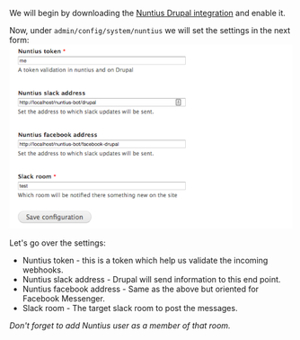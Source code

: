 We will begin by downloading the [Nuntius Drupal integration](https://github.com/RoySegall/nuntius-drupal-integration)
and enable it.

Now, under `admin/config/system/nuntius` we will set the settings in the next 
form:
![Setup](../../images/drupal_usecase/image1.png)

Let's go over the settings:
* Nuntius token - this is a token which help us validate the incoming webhooks.
* Nuntius slack address - Drupal will send information to this end point. 
* Nuntius facebook address - Same as the above but oriented for Facebook 
Messenger.
* Slack room - The target slack room to post the messages.

_Don't forget to add Nuntius user as a member of that room._
